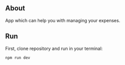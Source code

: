 ## About

App which can help you with managing your expenses.

## Run

First, clone repository and run in your terminal:

```sh
npm run dev
```
